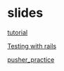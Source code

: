 # slides

[tutorial](https://growup-together.github.io/tech-share/slides/tutorial)

[Testing with rails](https://growup-together.github.io/tech-share/slides/testing_with_rails)

[pusher_practice](https://growup-together.github.io/tech-share/slides/pusher_practice)
